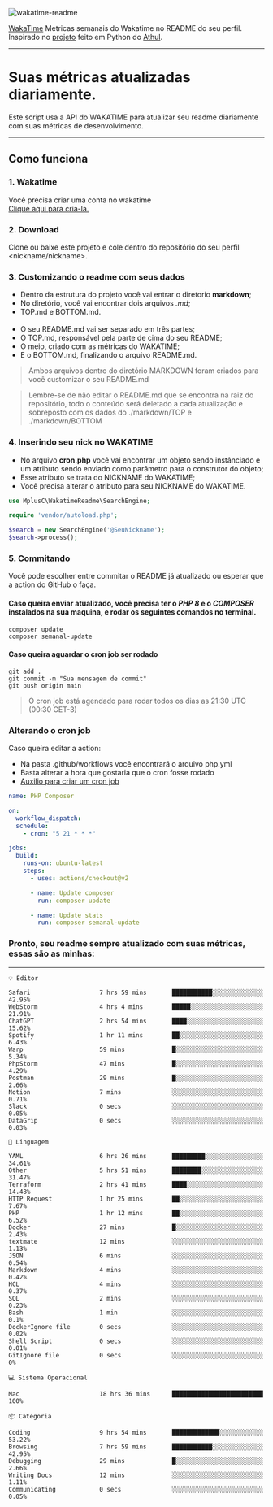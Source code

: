 ![wakatime-readme](https://socialify.git.ci/bymatheus/wakatime-readme/image?description=1&descriptionEditable=M%C3%A9tricas%20semanais%20do%20Wakatime%20no%20seu%20README%20de%20perfil.&font=KoHo&forks=1&language=1&owner=1&pattern=Signal&stargazers=1&theme=Dark)

[WakaTime](https://wakatime.com) Metricas semanais do Wakatime no README do seu perfil. <br>
Inspirado no [projeto](https://github.com/athul/waka-readme) feito em Python do [Athul](https://github.com/athul).
___

# Suas métricas atualizadas diariamente.
Este script usa a API do WAKATIME para atualizar seu readme diariamente com suas métricas de desenvolvimento.

___

## Como funciona

### 1. Wakatime
Você precisa criar uma conta no wakatime <br>
[Clique aqui para cria-la.](https://wakatime.com) 

### 2. Download
Clone ou baixe este projeto e cole dentro do repositório do seu perfil <nickname/nickname>.

### 3. Customizando o readme com seus dados
- Dentro da estrutura do projeto você vai entrar o diretorio **markdown**;  
- No diretório, você vai encontrar dois arquivos *.md*;
- TOP.md e BOTTOM.md.
<br><br>
- O seu README.md vai ser separado em três partes; 
- O TOP.md, responsável pela parte de cima do seu README;
- O meio, criado com as métricas do WAKATIME;
- E o BOTTOM.md, finalizando o arquivo README.md.<br>

> Ambos arquivos dentro do diretório MARKDOWN foram criados para você customizar o seu README.md

> Lembre-se de não editar o README.md que se encontra na raiz do repositório, todo o conteúdo será deletado a cada atualização e sobreposto com os dados do ./markdown/TOP e ./markdown/BOTTOM

### 4. Inserindo seu nick no WAKATIME
- No arquivo **cron.php** você vai encontrar um objeto sendo instânciado e um atributo sendo enviado como parâmetro para o construtor do objeto;
- Esse atributo se trata do NICKNAME do WAKATIME;
- Você precisa alterar o atributo para seu NICKNAME do WAKATIME.

```php
use MplusC\WakatimeReadme\SearchEngine;

require 'vendor/autoload.php';

$search = new SearchEngine('@SeuNickname');
$search->process();
```

### 5. Commitando
Você pode escolher entre commitar o README já atualizado ou esperar que a action do GitHub o faça. <br>

#### Caso queira enviar atualizado, você precisa ter o *PHP 8* e o *COMPOSER* instalados na sua maquina, e rodar os seguintes comandos no terminal.
```composer
composer update
composer semanal-update 
```

#### Caso queira aguardar o cron job ser rodado 
```git 
git add .
git commit -m "Sua mensagem de commit"
git push origin main
```

>O cron job está agendado para rodar todos os dias as 21:30 UTC (00:30 CET-3) 

### Alterando o cron job
Caso queira editar a action:

- Na pasta .github/workflows você encontrará o arquivo php.yml
- Basta alterar a hora que gostaria que o cron fosse rodado
- [Auxilio para criar um cron job](https://crontab.guru)

```yml
name: PHP Composer

on:
  workflow_dispatch:
  schedule:
    - cron: "5 21 * * *"

jobs:
  build:
    runs-on: ubuntu-latest
    steps:
      - uses: actions/checkout@v2

      - name: Update composer
        run: composer update

      - name: Update stats
        run: composer semanal-update
```

### Pronto, seu readme sempre atualizado com suas métricas, essas são as minhas:

___
```text
💡 Editor

Safari                   7 hrs 59 mins       ███████████░░░░░░░░░░░░░░     42.95%
WebStorm                 4 hrs 4 mins        █████░░░░░░░░░░░░░░░░░░░░     21.91%
ChatGPT                  2 hrs 54 mins       ████░░░░░░░░░░░░░░░░░░░░░     15.62%
Spotify                  1 hr 11 mins        ██░░░░░░░░░░░░░░░░░░░░░░░      6.43%
Warp                     59 mins             █░░░░░░░░░░░░░░░░░░░░░░░░      5.34%
PhpStorm                 47 mins             █░░░░░░░░░░░░░░░░░░░░░░░░      4.29%
Postman                  29 mins             █░░░░░░░░░░░░░░░░░░░░░░░░      2.66%
Notion                   7 mins              ░░░░░░░░░░░░░░░░░░░░░░░░░      0.71%
Slack                    0 secs              ░░░░░░░░░░░░░░░░░░░░░░░░░      0.05%
DataGrip                 0 secs              ░░░░░░░░░░░░░░░░░░░░░░░░░      0.03%
```
```text
💬 Linguagem

YAML                     6 hrs 26 mins       █████████░░░░░░░░░░░░░░░░     34.61%
Other                    5 hrs 51 mins       ████████░░░░░░░░░░░░░░░░░     31.47%
Terraform                2 hrs 41 mins       ████░░░░░░░░░░░░░░░░░░░░░     14.48%
HTTP Request             1 hr 25 mins        ██░░░░░░░░░░░░░░░░░░░░░░░      7.67%
PHP                      1 hr 12 mins        ██░░░░░░░░░░░░░░░░░░░░░░░      6.52%
Docker                   27 mins             █░░░░░░░░░░░░░░░░░░░░░░░░      2.43%
textmate                 12 mins             ░░░░░░░░░░░░░░░░░░░░░░░░░      1.13%
JSON                     6 mins              ░░░░░░░░░░░░░░░░░░░░░░░░░      0.54%
Markdown                 4 mins              ░░░░░░░░░░░░░░░░░░░░░░░░░      0.42%
HCL                      4 mins              ░░░░░░░░░░░░░░░░░░░░░░░░░      0.37%
SQL                      2 mins              ░░░░░░░░░░░░░░░░░░░░░░░░░      0.23%
Bash                     1 min               ░░░░░░░░░░░░░░░░░░░░░░░░░       0.1%
DockerIgnore file        0 secs              ░░░░░░░░░░░░░░░░░░░░░░░░░      0.02%
Shell Script             0 secs              ░░░░░░░░░░░░░░░░░░░░░░░░░      0.01%
GitIgnore file           0 secs              ░░░░░░░░░░░░░░░░░░░░░░░░░         0%
```
```text
💻 Sistema Operacional

Mac                      18 hrs 36 mins      █████████████████████████       100%
```
```text
📦 Categoria

Coding                   9 hrs 54 mins       █████████████░░░░░░░░░░░░     53.22%
Browsing                 7 hrs 59 mins       ███████████░░░░░░░░░░░░░░     42.95%
Debugging                29 mins             █░░░░░░░░░░░░░░░░░░░░░░░░      2.66%
Writing Docs             12 mins             ░░░░░░░░░░░░░░░░░░░░░░░░░      1.11%
Communicating            0 secs              ░░░░░░░░░░░░░░░░░░░░░░░░░      0.05%
```
